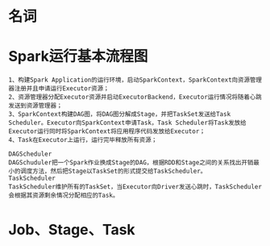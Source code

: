 
# 名词


# Spark运行基本流程图

	1、构建Spark Application的运行环境，启动SparkContext，SparkContext向资源管理器注册并且申请运行Executor资源；
	2、资源管理器分配Executor资源并启动ExecutorBackend，Executor运行情况将随着心跳发送到资源管理器；
	3、SparkContext构建DAG图，将DAG图分解成Stage，并把TaskSet发送给Task Scheduler。Executor向SparkContext申请Task，Task Scheduler将Task发放给Executor运行同时将SparkContext将应用程序代码发放给Executor；
	4、Task在Executor上运行，运行完毕释放所有资源；

	DAGScheduler
	DAGSchuduler把一个Spark作业换成Stage的DAG，根据RDD和Stage之间的关系找出开销最小的调度方法，然后把Stage以TaskSet的形式提交给TaskScheduler。
	TaskScheduler
	TaskScheduler维护所有的TaskSet，当Executor向Driver发送心跳时，TaskScheduler会根据其资源剩余情况分配相应的Task。

# Job、Stage、Task

